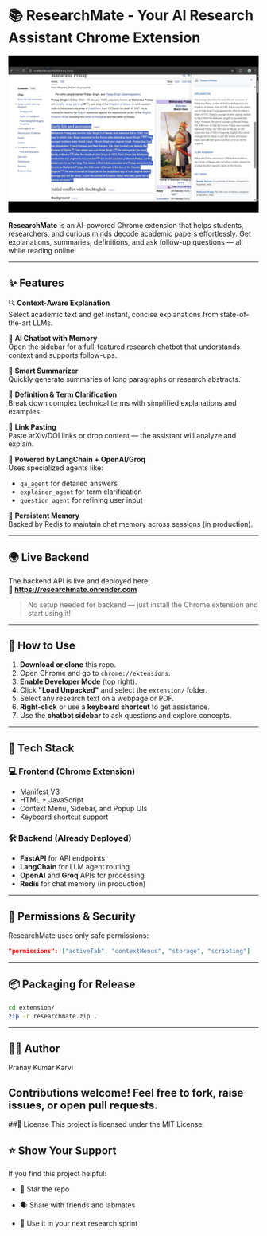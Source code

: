 # 📚 ResearchMate - Your AI Research Assistant Chrome Extension

![ResearchMate Banner](https://github.com/Pranaykarvi/researchMate/blob/main/banners/Screenshot%202025-06-11%20190509%20(1).jpg) <!-- Optional: Replace with actual image -->

**ResearchMate** is an AI-powered Chrome extension that helps students, researchers, and curious minds decode academic papers effortlessly. Get explanations, summaries, definitions, and ask follow-up questions — all while reading online!

---

## ✨ Features

🔍 **Context-Aware Explanation**  
Select academic text and get instant, concise explanations from state-of-the-art LLMs.

💬 **AI Chatbot with Memory**  
Open the sidebar for a full-featured research chatbot that understands context and supports follow-ups.

📑 **Smart Summarizer**  
Quickly generate summaries of long paragraphs or research abstracts.

🧠 **Definition & Term Clarification**  
Break down complex technical terms with simplified explanations and examples.

🔗 **Link Pasting**  
Paste arXiv/DOI links or drop content — the assistant will analyze and explain.

🚀 **Powered by LangChain + OpenAI/Groq**  
Uses specialized agents like:  
- `qa_agent` for detailed answers  
- `explainer_agent` for term clarification  
- `question_agent` for refining user input

💾 **Persistent Memory**  
Backed by Redis to maintain chat memory across sessions (in production).

---

## 🌍 Live Backend

The backend API is live and deployed here:  
**🔗 https://researchmate.onrender.com**

> No setup needed for backend — just install the Chrome extension and start using it!

---

## 🧪 How to Use

1. **Download or clone** this repo.
2. Open Chrome and go to `chrome://extensions`.
3. **Enable Developer Mode** (top right).
4. Click **"Load Unpacked"** and select the `extension/` folder.
5. Select any research text on a webpage or PDF.
6. **Right-click** or use a **keyboard shortcut** to get assistance.
7. Use the **chatbot sidebar** to ask questions and explore concepts.

---

## 🧠 Tech Stack

### 💻 Frontend (Chrome Extension)
- Manifest V3
- HTML + JavaScript
- Context Menu, Sidebar, and Popup UIs
- Keyboard shortcut support

### 🛠 Backend (Already Deployed)
- **FastAPI** for API endpoints
- **LangChain** for LLM agent routing
- **OpenAI** and **Groq** APIs for processing
- **Redis** for chat memory (in production)

---

## 🔐 Permissions & Security

ResearchMate uses only safe permissions:

```json
"permissions": ["activeTab", "contextMenus", "storage", "scripting"]
```
---
## 📦 Packaging for Release
```bash
cd extension/
zip -r researchmate.zip .
```
---
## 🧑‍💻 Author
Pranay Kumar Karvi

Contributions welcome!
Feel free to fork, raise issues, or open pull requests.
---
##📄 License
This project is licensed under the MIT License.

## ⭐ Show Your Support
If you find this project helpful:

- 🌟 Star the repo

- 🗣️ Share with friends and labmates

- 🧠 Use it in your next research sprint

